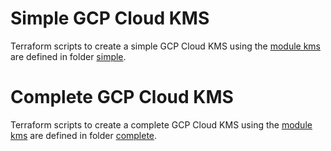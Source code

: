 # Simple GCP Cloud KMS

Terraform scripts to create a simple GCP Cloud KMS using the [module kms](..) are defined in folder [simple](simple).

# Complete GCP Cloud KMS

Terraform scripts to create a complete GCP Cloud KMS using the [module kms](..) are defined in folder [complete](complete).
